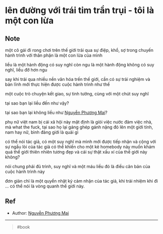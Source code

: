 # lên đường với trái tim trần trụi - tôi là một con lừa

## Note

một cô gái đi rong chơi trên thế giới trải qua sự điệp, khổ, sợ trong chuyến hành trình với thân phận là một con lừa của mình

liều là một hành động có suy nghĩ còn ngu là một hành động không có suy nghĩ, liều đỡ hơn ngu

say khi trải qua nhiều nền văn hóa trến thế giới, cần có sự trải nghiệm và bản lĩnh mới thực hiện được cuộc hành trình như thế

một cuộc trò chuyện kết giao, sự tinh tưởng, cùng với một chút suy nghĩ

tại sao bạn lại liều đến như vậy?

tại sao bạn lại không liều như [Nguyễn Phương Mai](Nguyễn%20Phương%20Mai.md)?

phụ nữ việt nam bị cái xã hội này mặt định là giỏi việc nước đảm việc nhà, mà what the fuck, tại sao họ lại gáng ghép gánh nặng đó lên một giới tính, nam hay nữ, bình đảng giới là quải gì

có thể nói tác giả, có một suy nghĩ mà mình mới được tiếp nhận và cộng với sự ngầu lòi của tác giả có thể khiến cho một kẻ homebody này muốn khám quá thể giới thiên nhiên tương đẹp và cái sự thật xấu xí của thế giới này không?

nói chung phải đủ trình, suy nghĩ và một máu liều đó là điều căn bản của cuộc hành trình này

đơn giản chỉ là một quyển nhật ký cảm nhận của tác giả, khi trải nhiệm khi đi ... có thể nói là vòng quanh thế giới này.

## Ref

- Author: [Nguyễn Phương Mai](Nguyễn%20Phương%20Mai.md)

---

> #book
